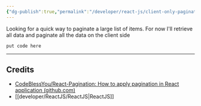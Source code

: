 ```yaml
---
{"dg-publish":true,"permalink":"/developer/react-js/client-only-pagination/","dgPassFrontmatter":true}
---
```


Looking for a quick way to paginate a large list of items. For now I'll retrieve all data and paginate all the data on the client side

```shell
put code here
```

---
## Credits
- [CodeBlessYou/React-Pagination: How to apply pagination in React application (github.com)](https://github.com/CodeBlessYou/React-Pagination)
- [[developer/ReactJS/ReactJS\|ReactJS]]